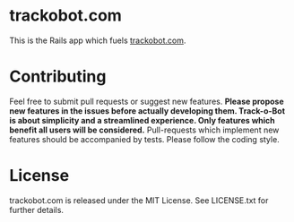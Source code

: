 # trackobot.com

This is the Rails app which fuels [trackobot.com](https://trackobot.com). 

# Contributing
Feel free to submit pull requests or suggest new features. **Please propose new features in the issues before actually developing them. Track-o-Bot is about simplicity and a streamlined experience. Only features which benefit all users will be considered.**
Pull-requests which implement new features should be accompanied by tests. Please follow the coding style.

# License
trackobot.com is released under the MIT License. See LICENSE.txt for further details.
